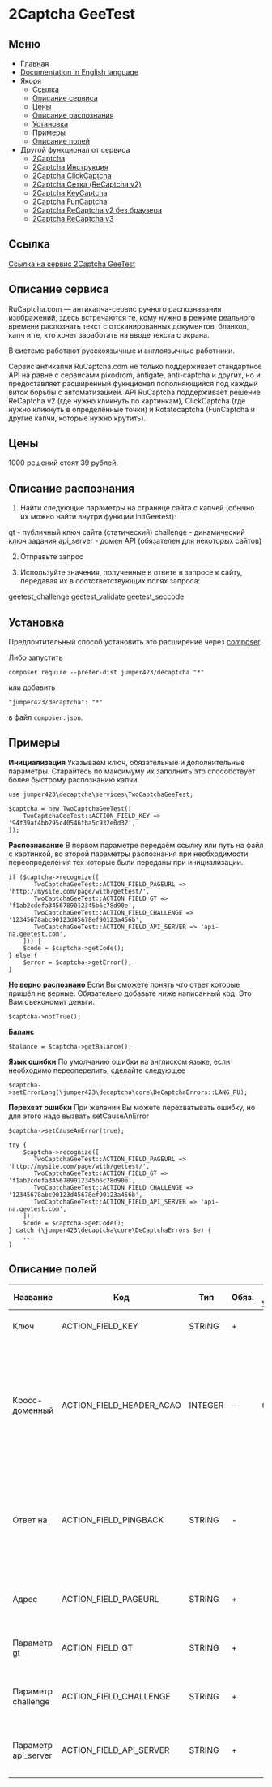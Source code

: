 2Captcha GeeTest
==============
Меню
--------------
+ [Главная](../docs/README-ru.md)
+ [Documentation in English language](../docs/TwoCaptchaGeeTest-en.md)
+ Якоря
  + [Ссылка](#Ссылка)
  + [Описание сервиса](#Описание-сервиса)
  + [Цены](#Цены)
  + [Описание распознания](#Описание-распознания)
  + [Установка](#Установка)
  + [Примеры](#Примеры)
  + [Описание полей](#Описание-полей)
+ Другой функционал от сервиса
  + [2Captcha](../docs/TwoCaptcha-ru.md)
  + [2Captcha Инструкция](../docs/TwoCaptchaInstruction-ru.md)
  + [2Captcha ClickCaptcha](../docs/TwoCaptchaClick-ru.md)
  + [2Captcha Сетка (ReCaptcha v2)](../docs/TwoCaptchaGrid-ru.md)
  + [2Captcha KeyCaptcha](../docs/TwoCaptchaKeyCaptcha-ru.md)
  + [2Captcha FunCaptcha](../docs/TwoCaptchaFunCaptcha-ru.md)
  + [2Captcha ReCaptcha v2 без браузера](../docs/TwoCaptchaReCaptcha-ru.md)
  + [2Captcha ReCaptcha v3](../docs/TwoCaptchaReCaptchaV3-ru.md)


Ссылка
--------------
[Ссылка на сервис 2Captcha GeeTest](http://infoblog1.ru/goto/2captcha)

Описание сервиса
--------------
RuCaptcha.com — антикапча-сервис ручного распознавания изображений, здесь встречаются те, кому нужно в режиме реального времени распознать текст с отсканированных документов, бланков, капч и те, кто хочет заработать на вводе текста с экрана. 

В системе работают русскоязычные и англоязычные работники.

Cервис антикапчи RuCaptcha.com не только поддерживает стандартное API на равне с сервисами pixodrom, antigate, anti-captcha и других, но и предоставляет расширенный фукнционал пополняющийся под каждый виток борьбы с автоматизацией. API RuCaptcha поддерживает решение ReCaptcha v2 (где нужно кликнуть по картинкам), ClickCaptcha (где нужно кликнуть в определённые точки) и Rotatecaptcha (FunCaptcha и другие капчи, которые нужно крутить).

Цены
--------------
1000 решений стоят 39 рублей.

Описание распознания
--------------
1) Найти следующие параметры на странице сайта с капчей (обычно их можно найти внутри функции initGeetest):

gt - публичный ключ сайта (статический)
challenge - динамический ключ задания
api_server - домен API (обязателен для некоторых сайтов)

2) Отправьте запрос 

3) Используйте значения, полученные в ответе в запросе к сайту, передавая их в соотстветствующих полях запроса:

geetest_challenge
geetest_validate
geetest_seccode

Установка
--------------
Предпочтительный способ установить это расширение через [composer](http://getcomposer.org/download/).

Либо запустить
```
composer require --prefer-dist jumper423/decaptcha "*"
```
или добавить
```
"jumper423/decaptcha": "*"
```
в файл `composer.json`.


Примеры
--------------
__Инициализация__
Указываем ключ, обязательные и дополнительные параметры. Старайтесь по максимуму их заполнить это способствует более быстрому распознанию капчи.
```
use jumper423\decaptcha\services\TwoCaptchaGeeTest;

$captcha = new TwoCaptchaGeeTest([
    TwoCaptchaGeeTest::ACTION_FIELD_KEY => '94f39af4bb295c40546fba5c932e0d32',
]);
```
__Распознавание__
В первом параметре передаём ссылку или путь на файл с картинкой, во второй параметры распознания при необходимости переопределения тех которые были переданы при инициализации.
```
if ($captcha->recognize([
       TwoCaptchaGeeTest::ACTION_FIELD_PAGEURL => 'http://mysite.com/page/with/gettest/',
       TwoCaptchaGeeTest::ACTION_FIELD_GT => 'f1ab2cdefa3456789012345b6c78d90e',
       TwoCaptchaGeeTest::ACTION_FIELD_CHALLENGE => '12345678abc90123d45678ef90123a456b',
       TwoCaptchaGeeTest::ACTION_FIELD_API_SERVER => 'api-na.geetest.com',
    ])) {
    $code = $captcha->getCode();
} else {
    $error = $captcha->getError();
}
```
__Не верно распознано__
Если Вы сможете понять что ответ которые пришёл не верные. Обязательно добавьте ниже написанный код. Это Вам съекономит деньги.
```
$captcha->notTrue();
```
__Баланс__
```
$balance = $captcha->getBalance();
```
__Язык ошибки__
По умолчанию ошибки на англиском языке, если необходимо переоперелить, сделайте следующее
```
$captcha->setErrorLang(\jumper423\decaptcha\core\DeCaptchaErrors::LANG_RU);
```
__Перехват ошибки__
При желании Вы можете перехватывать ошибку, но для этого надо вызвать setCauseAnError
```
$captcha->setCauseAnError(true);

try {
    $captcha->recognize([
       TwoCaptchaGeeTest::ACTION_FIELD_PAGEURL => 'http://mysite.com/page/with/gettest/',
       TwoCaptchaGeeTest::ACTION_FIELD_GT => 'f1ab2cdefa3456789012345b6c78d90e',
       TwoCaptchaGeeTest::ACTION_FIELD_CHALLENGE => '12345678abc90123d45678ef90123a456b',
       TwoCaptchaGeeTest::ACTION_FIELD_API_SERVER => 'api-na.geetest.com',
    ]);
    $code = $captcha->getCode();
} catch (\jumper423\decaptcha\core\DeCaptchaErrors $e) {
    ...
}
```


Описание полей
--------------
 Название | Код | Тип | Обяз. | По ум. | Возможные значения | Описание 
 --- | --- | --- | --- | --- | --- | --- 
 Ключ | ACTION_FIELD_KEY | STRING | + |  |  | Ключ от учетной записи |
 Кросс-доменный | ACTION_FIELD_HEADER_ACAO | INTEGER | - | 0 | 0 - значение по умолчанию; 1 - in.php передаст Access-Control-Allow-Origin: * параметр в заголовке ответа | Необходимо для кросс-доменных AJAX запросов в браузерных приложениях. |
 Ответ на | ACTION_FIELD_PINGBACK | STRING | - |  |  | Указание для сервера, что после распознания изображения, нужно отправить ответ на указанный адрес. |
 Адрес | ACTION_FIELD_PAGEURL | STRING | + |  |  | Адрес страницы на которой решается капча. |
 Параметр gt | ACTION_FIELD_GT | STRING | + |  |  | Значение параметра gt найденное на сайте |
 Параметр challenge | ACTION_FIELD_CHALLENGE | STRING | + |  |  | Значение параметра challenge найденное на сайте |
 Параметр api_server | ACTION_FIELD_API_SERVER | STRING | + |  |  | Значение параметра api_server найденное на сайте |

